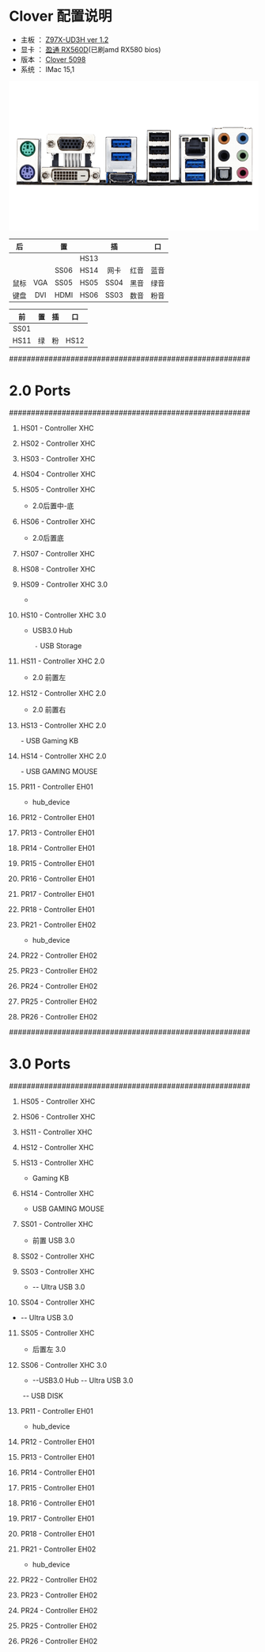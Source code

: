 # Clover 配置说明

- 主板  ： <u>Z97X-UD3H ver 1.2</u>
- 显卡  ： <u>盈通 RX560D</u>(已刷amd RX580 bios)
- 版本  ： <u>Clover 5098</u>
- 系统  ： IMac 15,1

![Z97X-UD3H](Z97X-UD3H.png)

|   后   |      |   置   |  |   插   |      |  口    |
| ---- | :--: | :--: | :--: | :--: | :--: | :--: |
|      |      |      | HS13 |      |      |      |
|      |      | SS06 | HS14 | 网卡  |  红音  |  蓝音  |
| 鼠标 | VGA  | SS05 | HS05 | SS04 |  黑音  |  绿音  |
| 键盘 | DVI  | HDMI | HS06 | SS03 |  数音    |  粉音  |

| 前 |  置  |  插   |   口   |
| :--: | :--: | :--: | :--: |
| SS01 |      |      |      |
| HS11 |  绿  |  粉  | HS12 |


   #######################################################
 #                  2.0 Ports                    #
#######################################################

1. HS01 - Controller XHC 

2. HS02 - Controller XHC

3. HS03 - Controller XHC

4. HS04 - Controller XHC

5. HS05 - Controller XHC
  
   - 2.0后置中-底
   
6. HS06 - Controller XHC
  
   - 2.0后置底
   
7. HS07 - Controller XHC

8. HS08 - Controller XHC

9. HS09 - Controller XHC   3.0
  
    - 
    
10. HS10 - Controller XHC   3.0
  
    - USB3.0 Hub
    
      ​        `-` USB Storage
    
11. HS11 - Controller XHC   2.0
  
    - 2.0 前置左   
    
12. HS12 - Controller XHC   2.0
  
    - 2.0 前置右 
    
13. HS13 - Controller XHC   2.0

      \- USB Gaming KB 

14. HS14 - Controller XHC   2.0

      \- USB GAMING MOUSE

15. PR11 - Controller EH01

    - hub_device

16. PR12 - Controller EH01

17. PR13 - Controller EH01

18. PR14 - Controller EH01

19. PR15 - Controller EH01

20. PR16 - Controller EH01

21. PR17 - Controller EH01

22. PR18 - Controller EH01

23. PR21 - Controller EH02

    - hub_device

24. PR22 - Controller EH02

25. PR23 - Controller EH02

26. PR24 - Controller EH02

27. PR25 - Controller EH02

28. PR26 - Controller EH02

   #######################################################
 #                  3.0 Ports                    #
#######################################################

1. HS05 - Controller XHC

2. HS06 - Controller XHC

3. HS11 - Controller XHC

4. HS12 - Controller XHC

5. HS13 - Controller XHC
  
    - Gaming KB 
    
6. HS14 - Controller XHC
  
    - USB GAMING MOUSE 
    
7. SS01 - Controller XHC
  
    - 前置 USB 3.0
    
8. SS02 - Controller XHC

9. SS03 - Controller XHC

   - -- Ultra USB 3.0

10. SS04 - Controller XHC

   - -- Ultra USB 3.0

11. SS05 - Controller XHC

    - 后置左 3.0

12. SS06 - Controller XHC 3.0
    -  --USB3.0 Hub
           -- Ultra USB 3.0
      
      ​     -- USB DISK

13. PR11 - Controller EH01

    - hub_device

14. PR12 - Controller EH01

15. PR13 - Controller EH01

16. PR14 - Controller EH01

17. PR15 - Controller EH01

18. PR16 - Controller EH01

19. PR17 - Controller EH01

20. PR18 - Controller EH01

21. PR21 - Controller EH02

    - hub_device

22. PR22 - Controller EH02

23. PR23 - Controller EH02

24. PR24 - Controller EH02

25. PR25 - Controller EH02

26. PR26 - Controller EH02

